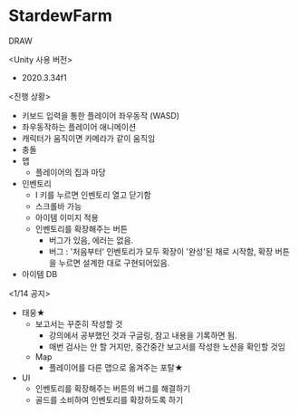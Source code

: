 # StardewFarm
DRAW

<Unity 사용 버전>
- 2020.3.34f1

<진행 상황>
- 키보드 입력을 통한 플레이어 좌우동작 (WASD)
- 좌우동작하는 플레이어 애니메이션
- 캐릭터가 움직이면 카메라가 같이 움직임
- 충돌
- 맵
  - 플레이어의 집과 마당
- 인벤토리
  - I 키를 누르면 인벤토리 열고 닫기함
  - 스크롤바 가능
  - 아이템 이미지 적용
  - 인벤토리를 확장해주는 버튼
    - 버그가 있음, 에러는 없음.
    - 버그 : '처음부터' 인벤토리가 모두 확장이 '완성'된 채로 시작함, 확장 버튼을 누르면 설계한 대로 구현되어있음.
- 아이템 DB

<1/14 공지>
- 태웅★
  - 보고서는 꾸준히 작성할 것
    - 강의에서 공부했던 것과 구글링, 참고 내용을 기록하면 됨.  
    - 매번 검사는 안 할 거지만, 중간중간 보고서를 작성한 노션을 확인할 것임 
  - Map
    - 플레이어를 다른 맵으로 옮겨주는 포탈★
- UI
  - 인벤토리를 확장해주는 버튼의 버그를 해결하기
  - 골드를 소비하여 인벤토리를 확장하도록 하기
